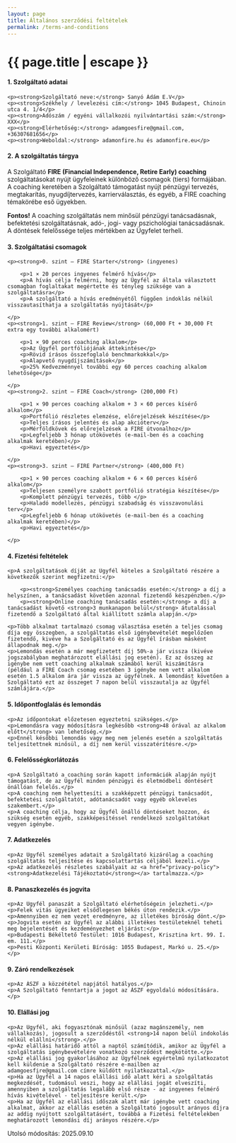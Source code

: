 ```yaml
---
layout: page
title: Általános szerződési feltételek
permalink: /terms-and-conditions
---
```


<h1 class="page-title">{{ page.title | escape }}</h1>
    

<body>
  <div class="container">

  <h4>1. Szolgáltató adatai</h4>
  
    <p><strong>Szolgáltató neve:</strong> Sanyó Ádám E.V</p>
    <p><strong>Székhely / levelezési cím:</strong> 1045 Budapest, Chinoin utca 4. 1/4</p>
    <p><strong>Adószám / egyéni vállalkozói nyilvántartási szám:</strong> XXX</p>
    <p><strong>Elérhetőség:</strong> adamgoesfire@gmail.com, +36307681656</p>
    <p><strong>Weboldal:</strong> adamonfire.hu és adamonfire.eu</p>
  

  <h4>2. A szolgáltatás tárgya</h4>
  <p>
    A Szolgáltató <strong>FIRE (Financial Independence, Retire Early) coaching</strong> szolgáltatásokat nyújt ügyfeleinek különböző csomagok (tiers) formájában.
    A coaching keretében a Szolgáltató támogatást nyújt pénzügyi tervezés, megtakarítás, nyugdíjtervezés, karrierválasztás, és egyéb, a FIRE coaching témakörébe eső ügyekben.
  </p>
  <p>
    <strong>Fontos!</strong> A coaching szolgáltatás nem minősül pénzügyi tanácsadásnak, befektetési szolgáltatásnak, adó-, jogi- vagy pszichológiai tanácsadásnak. A döntések felelőssége teljes mértékben az Ügyfelet terheli.
  </p>

  <h4>3. Szolgáltatási csomagok</h4>
  
    <p><strong>0. szint – FIRE Starter</strong> (ingyenes)
      
        <p>1 × 20 perces ingyenes felmérő hívás</p>
		<p>A hívás célja felmérni, hogy az Ügyfél az általa választott csomagban foglaltakat megértette és tényleg szüksége van a szolgáltatásra</p>
		<p>A szolgáltató a hívás eredményétől függően indoklás nélkül visszautasíthatja a szolgáltatás nyújtását</p>
      
    </p>
    <p><strong>1. szint – FIRE Review</strong> (60,000 Ft + 30,000 Ft extra egy további alkalomért)
      
        <p>1 × 90 perces coaching alkalom</p>
        <p>Az Ügyfél portfóliójának áttekintése</p>
        <p>Rövid írásos összefoglaló benchmarkokkal</p>
        <p>Alapvető nyugdíjszámítások</p>
        <p>25% Kedvezménnyel további egy 60 perces coaching alkalom lehetősége</p>
      
    </p>
    <p><strong>2. szint – FIRE Coach</strong> (200,000 Ft)
      
        <p>1 × 90 perces coaching alkalom + 3 × 60 perces kísérő alkalom</p>
        <p>Portfólió részletes elemzése, előrejelzések készítése</p>
        <p>Teljes írásos jelentés és alap akcióterv</p>
        <p>Mérföldkövek és előrejelzések a FIRE útvonalhoz</p>
        <p>Legfeljebb 3 hónap utókövetés (e-mail-ben és a coaching alkalmak keretében)</p>
        <p>Havi egyeztetés</p>
      
    </p>
    <p><strong>3. szint – FIRE Partner</strong> (400,000 Ft)
      
        <p>1 × 90 perces coaching alkalom + 6 × 60 perces kísérő alkalom</p>
        <p>Teljesen személyre szabott portfólió stratégia készítése</p>
        <p>Komplett pénzügyi tervezés, több </p>
        <p>Haladó modellezés, pénzügyi szabadság és visszavonulási terv</p>
        <p>Legfeljebb 6 hónap utókövetés (e-mail-ben és a coaching alkalmak keretében)</p>
        <p>Havi egyeztetés</p>
      
    </p>
  

  <h4>4. Fizetési feltételek</h4>
  
    <p>A szolgáltatások díját az Ügyfél köteles a Szolgáltató részére a következők szerint megfizetni:</p>
      
        <p><strong>Személyes coaching tanácsadás esetén:</strong> a díj a helyszínen, a tanácsadást követően azonnal fizetendő készpénzben.</p>
        <p><strong>Online coaching tanácsadás esetén:</strong> a díj a tanácsadást követő <strong>3 munkanapon belül</strong> átutalással fizetendő a Szolgáltató által kiállított számla alapján.</p>
      
    <p>Több alkalmat tartalmazó csomag választása esetén a teljes csomag díja egy összegben, a szolgáltatás első igénybevételét megelőzően fizetendő, kivéve ha a Szolgáltató és az Ügyfél írásban másként állapodnak meg.</p>
    <p>Lemondás esetén a már megfizetett díj 50%-a jár vissza (kivéve jogszabályban meghatározott elállási jog esetén). Ez az összeg az igénybe nem vett coaching alkalmak számából kerül kiszámításra (például a FIRE Coach csomag esetében 3 igénybe nem vett alkalom esetén 1.5 alkalom ára jár vissza az ügyfélnek. A lemondást követően a Szolgáltató ezt az összeget 7 napon belül visszautalja az Ügyfél számlájára.</p>
  

  <h4>5. Időpontfoglalás és lemondás</h4>
  
    <p>Az időpontokat előzetesen egyeztetni szükséges.</p>
    <p>Lemondásra vagy módosításra legkésőbb <strong>48 órával az alkalom előtt</strong> van lehetőség.</p>
    <p>Ennél későbbi lemondás vagy meg nem jelenés esetén a szolgáltatás teljesítettnek minősül, a díj nem kerül visszatérítésre.</p>
  

  <h4>6. Felelősségkorlátozás</h4>
  
    <p>A Szolgáltató a coaching során kapott információk alapján nyújt támogatást, de az Ügyfél minden pénzügyi és életmódbeli döntésért önállóan felelős.</p>
    <p>A coaching nem helyettesíti a szakképzett pénzügyi tanácsadót, befektetési szolgáltatót, adótanácsadót vagy egyéb okleveles szakembert.</p>
	<p>A coaching célja, hogy az Ügyfél önálló döntéseket hozzon, és szükség esetén egyéb, szakképesítéssel rendelkező szolgáltatókat vegyen igénybe.
  

  <h4>7. Adatkezelés</h4>
  
    <p>Az Ügyfél személyes adatait a Szolgáltató kizárólag a coaching szolgáltatás teljesítése és kapcsolattartás céljából kezeli.</p>
    <p>Az adatkezelés részletes szabályait az <a href="privacy-policy"><strong>Adatkezelési Tájékoztató</strong></a> tartalmazza.</p>
  

  <h4>8. Panaszkezelés és jogvita</h4>
  
    <p>Az Ügyfél panaszát a Szolgáltató elérhetőségein jelezheti.</p>
    <p>Felek vitás ügyeiket elsődlegesen békés úton rendezik.</p>
    <p>Amennyiben ez nem vezet eredményre, az illetékes bíróság dönt.</p>
	<p>Jogvita esetén az Ügyfél az alábbi illetékes testületeknél teheti meg bejelentését és kezdeményezhet eljárást:</p>
	<p>Budapesti Békéltető Testület: 1016 Budapest, Krisztina krt. 99. I. em. 111.</p>
	<p>Pesti Központi Kerületi Bíróság: 1055 Budapest, Markó u. 25.</p></p>
  

  <h4>9. Záró rendelkezések</h4>
  
    <p>Az ÁSZF a közzététel napjától hatályos.</p>
    <p>A Szolgáltató fenntartja a jogot az ÁSZF egyoldalú módosítására.</p>
  

  <h4>10. Elállási jog</h4>
  
    <p>Az Ügyfél, aki fogyasztónak minősül (azaz magánszemély, nem vállalkozás), jogosult a szerződéstől <strong>14 napon belül indokolás nélkül elállni</strong>.</p>
    <p>Az elállási határidő attól a naptól számítódik, amikor az Ügyfél a szolgáltatás igénybevételére vonatkozó szerződést megkötötte.</p>
    <p>Az elállási jog gyakorlásához az Ügyfélnek egyértelmű nyilatkozatot kell küldenie a Szolgáltató részére e-mailben az adamgoesfire@gmail.com címre küldött nyilatkozattal.</p>
    <p>Ha az Ügyfél a 14 napos elállási idő alatt kéri a szolgáltatás megkezdését, tudomásul veszi, hogy az elállási jogát elveszíti, amennyiben a szolgáltatás legalább első része - az ingyenes felmérő hívás kivételével - teljesítésre került.</p>
    <p>Ha az Ügyfél az elállási időszak alatt már igénybe vett coaching alkalmat, akkor az elállás esetén a Szolgáltató jogosult arányos díjra az addig nyújtott szolgáltatásért, továbbá a Fizetési feltételekben meghatározott lemondási díj arányos részére.</p>
  
<p>Utolsó módosítás: 2025.09.10</p>
</div>
</body>
